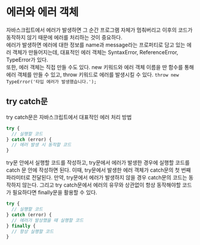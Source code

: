 # 에러와 에러 객체

자바스크립트에서 에러가 발생하면 그 순간 프로그램 자체가 멈춰버리고 이후의 코드가 동작하지 않기 때문에 에러를 처리하는 것이 중요하다.
<br />
에러가 발생하면 에러에 대한 정보를 name과 message라는 프로퍼티로 담고 있는 에러 객체가 만들어지는데, 대표적인 에러 객체는 SyntaxError, ReferenceError, TypeError가 있다.
<br />
또한, 에러 객체는 직접 만들 수도 있다. new 키워드와 에러 객체 이름을 딴 함수를 통해 에러 객체를 만들 수 있고, throw 키워드로 에러를 발생시킬 수 있다.
`throw new TypeError('타입 에러가 발생했습니다.');`

## try catch문

try catch문은 자바스크립트에서 대표적인 에러 처리 방법

```javascript
try {
  // 실행할 코드
} catch (error) {
  // 에러 발생 시 동작할 코드
}
```

try문 안에서 실행할 코드를 작성하고, try문에서 에러가 발생한 경우에 실행할 코드를 catch 문 안에 작성하면 된다. 이때, try문에서 발생한 에러 객체가 catch문의 첫 번째 파라미터로 전달된다. 만약, try문에서 에러가 발생하지 않을 경우 catch문의 코드는 동작하지 않는다.
그리고 try catch문에서 에러의 유무와 상관없이 항상 동작해야할 코드가 필요하다면 finally문을 활용할 수 있다.

```javascript
try {
  // 실행할 코드
} catch (error) {
  // 에러가 발상했을 때 실행할 코드
} finally {
  // 항상 실행할 코드
}
```
